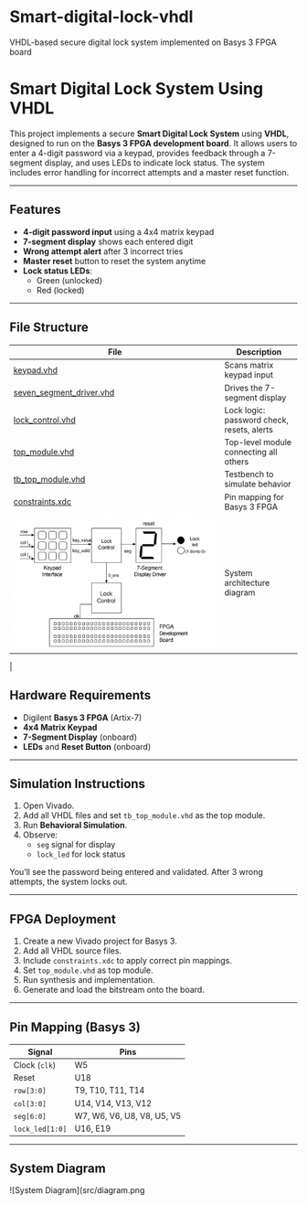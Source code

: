 # Smart-digital-lock-vhdl
VHDL-based secure digital lock system implemented on Basys 3 FPGA board
# Smart Digital Lock System Using VHDL

This project implements a secure **Smart Digital Lock System** using **VHDL**, designed to run on the **Basys 3 FPGA development board**. It allows users to enter a 4-digit password via a keypad, provides feedback through a 7-segment display, and uses LEDs to indicate lock status. The system includes error handling for incorrect attempts and a master reset function.

---

## Features

- **4-digit password input** using a 4x4 matrix keypad
- **7-segment display** shows each entered digit
- **Wrong attempt alert** after 3 incorrect tries
- **Master reset** button to reset the system anytime
- **Lock status LEDs**:
  - Green (unlocked)
  - Red (locked)

---

## File Structure
| File | Description |
|------|-------------|
| [keypad.vhd](keypad.vhd) | Scans matrix keypad input |
| [seven_segment_driver.vhd](seven_segment_driver.vhd) | Drives the 7-segment display |
| [lock_control.vhd](lock_control.vhd) | Lock logic: password check, resets, alerts |
| [top_module.vhd](top_module.vhd) | Top-level module connecting all others |
| [tb_top_module.vhd](tb_top_module.vhd) | Testbench to simulate behavior |
| [constraints.xdc](constraints.xdc) | Pin mapping for Basys 3 FPGA |
| ![diagram.png](diagram.png) | System architecture diagram |

|

## Hardware Requirements

- Digilent **Basys 3 FPGA** (Artix-7)
- **4x4 Matrix Keypad**
- **7-Segment Display** (onboard)
- **LEDs** and **Reset Button** (onboard)

---

## Simulation Instructions

1. Open Vivado.
2. Add all VHDL files and set `tb_top_module.vhd` as the top module.
3. Run **Behavioral Simulation**.
4. Observe:
   - `seg` signal for display
   - `lock_led` for lock status

You’ll see the password being entered and validated. After 3 wrong attempts, the system locks out.

---

## FPGA Deployment

1. Create a new Vivado project for Basys 3.
2. Add all VHDL source files.
3. Include `constraints.xdc` to apply correct pin mappings.
4. Set `top_module.vhd` as top module.
5. Run synthesis and implementation.
6. Generate and load the bitstream onto the board.

---

## Pin Mapping (Basys 3)

| Signal         | Pins       |
|----------------|------------|
| Clock (`clk`)  | W5         |
| Reset          | U18        |
| `row[3:0]`     | T9, T10, T11, T14 |
| `col[3:0]`     | U14, V14, V13, V12 |
| `seg[6:0]`     | W7, W6, V6, U8, V8, U5, V5 |
| `lock_led[1:0]`| U16, E19   |

---

## System Diagram

![System Diagram](src/diagram.png
